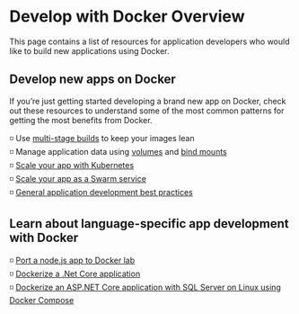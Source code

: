 # Develop with Docker Overview

This page contains a list of resources for application developers who would like to build new applications using Docker.

## Develop new apps on Docker

If you’re just getting started developing a brand new app on Docker, check out these resources to understand some of the most common patterns for getting the most benefits from Docker.

◽ Use [multi-stage builds](https://docs.docker.com/develop/develop-images/multistage-build/) to keep your images lean<br />
◽ Manage application data using [volumes](https://docs.docker.com/storage/volumes/) and [bind mounts](https://docs.docker.com/storage/bind-mounts/)<br />
◽ [Scale your app with Kubernetes](https://docs.docker.com/get-started/kube-deploy/)<br />
◽ [Scale your app as a Swarm service](https://docs.docker.com/get-started/swarm-deploy/)<br />
◽ [General application development best practices](https://docs.docker.com/develop/dev-best-practices/)<br />

## Learn about language-specific app development with Docker

◽ [Port a node.js app to Docker lab](https://github.com/docker/labs/tree/master/developer-tools/nodejs/porting)<br />
◽ [Dockerize a .Net Core application](https://docs.docker.com/engine/examples/dotnetcore/)<br />
◽ [Dockerize an ASP.NET Core application with SQL Server on Linux using Docker Compose](https://docs.docker.com/compose/aspnet-mssql-compose/)<br />
